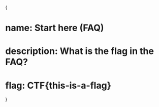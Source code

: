 {

# name: Start here (FAQ)
# description: What is the flag in the FAQ?




# flag: CTF{this-is-a-flag}


}
